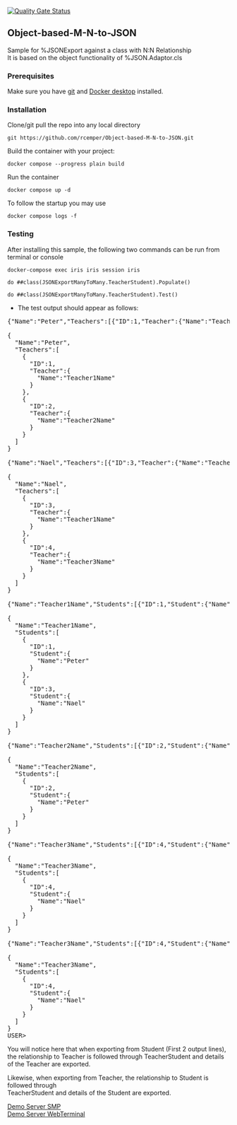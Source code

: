 [![Quality Gate Status](https://community.objectscriptquality.com/api/project_badges/measure?project=intersystems_iris_community%2FJSONExport-ManyToMany-AD&metric=alert_status)](https://community.objectscriptquality.com/dashboard?id=intersystems_iris_community%2FJSONExport-ManyToMany-AD)  

## Object-based-M-N-to-JSON
Sample for %JSONExport against a class with N:N Relationship    
It is based on the object functionality of %JSON.Adaptor.cls    
     
### Prerequisites    
Make sure you have [git](https://git-scm.com/book/en/v2/Getting-Started-Installing-Git) and [Docker desktop](https://www.docker.com/products/docker-desktop) installed.    
### Installation   
Clone/git pull the repo into any local directory  
````    
git https://github.com/rcemper/Object-based-M-N-to-JSON.git
````     
Build the container with your project:   
````
docker compose --progress plain build
````
Run the container

 ````
docker compose up -d
````
To follow the startup you may use
````
docker compose logs -f
````
### Testing  
After installing this sample, the following two commands can be run from terminal or console

````
docker-compose exec iris iris session iris    

do ##class(JSONExportManyToMany.TeacherStudent).Populate()         

do ##class(JSONExportManyToMany.TeacherStudent).Test()    
````
- The test output should appear as follows:

<pre>
{"Name":"Peter","Teachers":[{"ID":1,"Teacher":{"Name":"Teacher1Name"}},{"ID":2,"Teacher":{"Name":"Teacher2Name"}}]}
 
{
  "Name":"Peter",
  "Teachers":[
    {
      "ID":1,
      "Teacher":{
        "Name":"Teacher1Name"
      }
    },
    {
      "ID":2,
      "Teacher":{
        "Name":"Teacher2Name"
      }
    }
  ]
}
 
{"Name":"Nael","Teachers":[{"ID":3,"Teacher":{"Name":"Teacher1Name"}},{"ID":4,"Teacher":{"Name":"Teacher3Name"}}]}
 
{
  "Name":"Nael",
  "Teachers":[
    {
      "ID":3,
      "Teacher":{
        "Name":"Teacher1Name"
      }
    },
    {
      "ID":4,
      "Teacher":{
        "Name":"Teacher3Name"
      }
    }
  ]
}
 
{"Name":"Teacher1Name","Students":[{"ID":1,"Student":{"Name":"Peter"}},{"ID":3,"Student":{"Name":"Nael"}}]}
 
{
  "Name":"Teacher1Name",
  "Students":[
    {
      "ID":1,
      "Student":{
        "Name":"Peter"
      }
    },
    {
      "ID":3,
      "Student":{
        "Name":"Nael"
      }
    }
  ]
}
 
{"Name":"Teacher2Name","Students":[{"ID":2,"Student":{"Name":"Peter"}}]}
 
{
  "Name":"Teacher2Name",
  "Students":[
    {
      "ID":2,
      "Student":{
        "Name":"Peter"
      }
    }
  ]
}
 
{"Name":"Teacher3Name","Students":[{"ID":4,"Student":{"Name":"Nael"}}]}
 
{
  "Name":"Teacher3Name",
  "Students":[
    {
      "ID":4,
      "Student":{
        "Name":"Nael"
      }
    }
  ]
}
 
{"Name":"Teacher3Name","Students":[{"ID":4,"Student":{"Name":"Nael"}}]}
 
{
  "Name":"Teacher3Name",
  "Students":[
    {
      "ID":4,
      "Student":{
        "Name":"Nael"
      }
    }
  ]
}
USER>
</pre>

You will notice here that when exporting from Student (First 2 output lines),    
the relationship to Teacher is followed through TeacherStudent and details of the Teacher are exported.    

Likewise, when exporting from Teacher, the relationship to Student is followed through    
TeacherStudent and details of the Student are exported.   

[Demo Server SMP](https://json-export-many-many.demo.community.intersystems.com/csp/sys/UtilHome.csp)    
[Demo Server WebTerminal](https://json-export-many-many.demo.community.intersystems.com/terminal/)   
